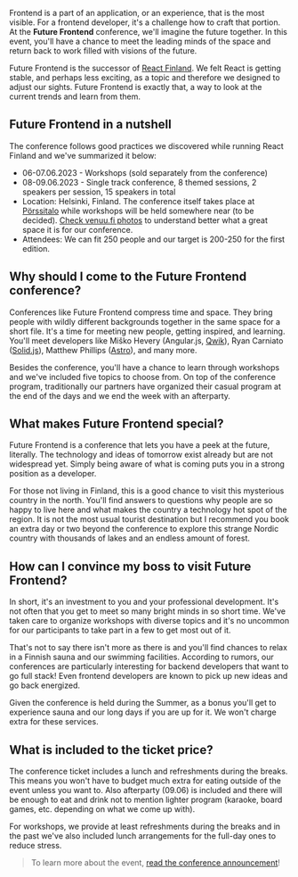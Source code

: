 Frontend is a part of an application, or an experience, that is the most visible. For a frontend developer, it's a challenge how to craft that portion. At the **Future Frontend** conference, we'll imagine the future together. In this event, you'll have a chance to meet the leading minds of the space and return back to work filled with visions of the future.

Future Frontend is the successor of [React Finland](https://react-finland.fi/). We felt React is getting stable, and perhaps less exciting, as a topic and therefore we designed to adjust our sights. Future Frontend is exactly that, a way to look at the current trends and learn from them.

## Future Frontend in a nutshell

The conference follows good practices we discovered while running React Finland and we've summarized it below:

* 06-07.06.2023 - Workshops (sold separately from the conference)
* 08-09.06.2023 - Single track conference, 8 themed sessions, 2 speakers per session, 15 speakers in total
* Location: Helsinki, Finland. The conference itself takes place at [Pörssitalo](http://porssitalo.fi/) while workshops will be held somewhere near (to be decided). [Check venuu.fi photos](https://venuu.fi/tilat/porssitalo) to understand better what a great space it is for our conference.
* Attendees: We can fit 250 people and our target is 200-250 for the first edition.

## Why should I come to the Future Frontend conference?

Conferences like Future Frontend compress time and space. They bring people with wildly different backgrounds together in the same space for a short file. It's a time for meeting new people, getting inspired, and learning. You'll meet developers like Miško Hevery (Angular.js, [Qwik](https://qwik.builder.io/)), Ryan Carniato ([Solid.js](https://www.solidjs.com/)), Matthew Phillips ([Astro](https://astro.build/)), and many more.

Besides the conference, you'll have a chance to learn through workshops and we've included five topics to choose from. On top of the conference program, traditionally our partners have organized their casual program at the end of the days and we end the week with an afterparty.

## What makes Future Frontend special?

Future Frontend is a conference that lets you have a peek at the future, literally. The technology and ideas of tomorrow exist already but are not widespread yet. Simply being aware of what is coming puts you in a strong position as a developer.

For those not living in Finland, this is a good chance to visit this mysterious country in the north. You'll find answers to questions why people are so happy to live here and what makes the country a technology hot spot of the region. It is not the most usual tourist destination but I recommend you book an extra day or two beyond the conference to explore this strange Nordic country with thousands of lakes and an endless amount of forest.

## How can I convince my boss to visit Future Frontend?

In short, it's an investment to you and your professional development. It's not often that you get to meet so many bright minds in so short time. We've taken care to organize workshops with diverse topics and it's no uncommon for our participants to take part in a few to get most out of it.

That's not to say there isn't more as there is and you'll find chances to relax in a Finnish sauna and our swimming facilities. According to rumors, our conferences are particularly interesting for backend developers that want to go full stack! Even frontend developers are known to pick up new ideas and go back energized.

Given the conference is held during the Summer, as a bonus you'll get to experience sauna and our long days if you are up for it. We won't charge extra for these services.

## What is included to the ticket price?

The conference ticket includes a lunch and refreshments during the breaks. This means you won't have to budget much extra for eating outside of the event unless you want to. Also afterparty (09.06) is included and there will be enough to eat and drink not to mention lighter program (karaoke, board games, etc. depending on what we come up with).

For workshops, we provide at least refreshments during the breaks and in the past we've also included lunch arrangements for the full-day ones to reduce stress.

> To learn more about the event, [read the conference announcement](/blog/ff23/)!
